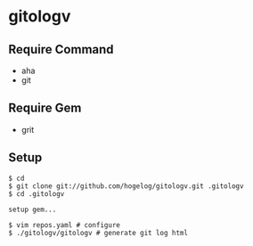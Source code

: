 # gitologv

## Require Command
- aha
- git

## Require Gem
- grit

## Setup
    $ cd
    $ git clone git://github.com/hogelog/gitologv.git .gitologv
    $ cd .gitologv

    setup gem...

    $ vim repos.yaml # configure
    $ ./gitologv/gitologv # generate git log html
